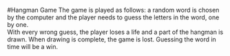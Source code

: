 #Hangman Game
The game is played as follows: a random word is chosen by the computer and the player needs to guess the letters in the word, one by one.   
With every wrong guess, the player loses a life and a part of the hangman is drawn. When drawing is complete, the game is lost. 
Guessing the word in time will be a win.
